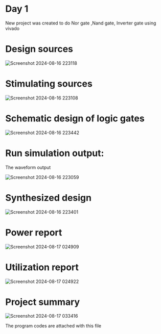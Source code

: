 # Day 1

New project was created to do Nor gate ,Nand gate, Inverter gate using vivado 

# Design sources

![Screenshot 2024-08-16 223118](https://github.com/user-attachments/assets/342b25fe-ac8d-4ed5-b647-560ec0c80050)

 
# Stimulating sources  

![Screenshot 2024-08-16 223108](https://github.com/user-attachments/assets/04d41146-f28a-4af0-87ef-63e28e810dbe)


# Schematic design of logic gates

![Screenshot 2024-08-16 223442](https://github.com/user-attachments/assets/b88ccf38-4e7b-467e-b0ca-b5b4e7aefd4c)


# Run simulation output:
  The waveform output

![Screenshot 2024-08-16 223059](https://github.com/user-attachments/assets/8f06d259-3bdf-4dd6-8c4e-196774323b86) 


# Synthesized design
 
![Screenshot 2024-08-16 223401](https://github.com/user-attachments/assets/a54644d7-5758-4f01-a85e-de01ec063e6d)
 

# Power report

![Screenshot 2024-08-17 024909](https://github.com/user-attachments/assets/63be10ae-68ff-4636-9d42-1bb2a00e46d3)


# Utilization report

![Screenshot 2024-08-17 024922](https://github.com/user-attachments/assets/b9d3678e-db93-427c-86cd-a459888b79fd)


# Project summary

![Screenshot 2024-08-17 033416](https://github.com/user-attachments/assets/a447eabd-5f95-4f64-b839-01890a1a9cc1)


The program codes are attached with this file

